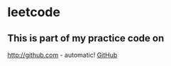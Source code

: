 # leetcode
## This is part of my practice code on 
http://github.com - automatic!
[GitHub](http://github.com)
